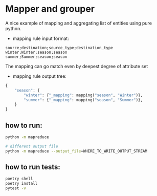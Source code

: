 # Mapper and grouper
A nice example of mapping and aggregating list of entities using pure python.
- mapping rule input format:
```csv
source;destination;source_type;destination_type
winter;Winter;season;season
summer;Summer;season;season
```
The mapping can go match even by deepest degree of attribute set
- mapping rule output tree:
```python
{
    "season": {
        "winter": {"_mapping": mapping("season", "Winter")},
        "summer": {"_mapping": mapping("season", "Summer")},
    }
}
```

## how to run:
```bash
python -m mapreduce

# different output file
python -m mapreduce --output_file=WHERE_TO_WRITE_OUTPUT_STREAM

```
## how to run tests:
```bash
poetry shell
poetry install
pytest -v
```
